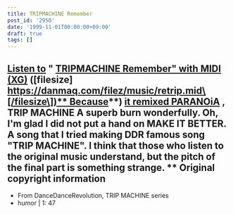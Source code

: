 ```yaml
---
title: TRIPMACHINE Remember
post_id: '2950'
date: '1999-11-01T00:00:00+09:00'
draft: true
tags: []
---
```


## [Listen to](/filez/music/retrip.mid) " [TRIPMACHINE Remember" with MIDI (XG)](/filez/music/retrip.mid) (\[filesize\] [https://danmaq.com/filez/music/retrip.mid\[/filesize\])** Because](https://danmaq.com/filez/music/retrip.mid[/filesize])**) [it remixed PARANOiA](/2942) , TRIP MACHINE A superb burn wonderfully. Oh, I'm glad I did not put a hand on MAKE IT BETTER. A song that I tried making DDR famous song "TRIP MACHINE". I think that those who listen to the original music understand, but the pitch of the final part is something strange. ** Original copyright information

*   From DanceDanceRevolution, TRIP MACHINE series
*   humor | 1: 47
